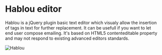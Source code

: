Hablou editor
=============

Hablou is a jQuery plugin basic text editor which visualy allow the insertion of tags in text for further replacement. It can be usefull if you want to let end user compose emailing. It's based on HTML5 contenteditable property and may not respond to existing advanced editors standards.


![Hablou](https://raw.githubusercontent.com/optiflows/hablou/raw/master/screenshot/hablou.png)

